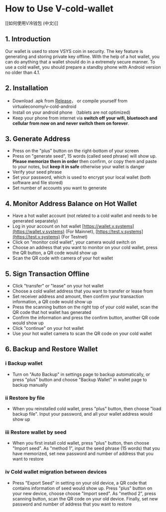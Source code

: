 # How to Use V-cold-wallet
[[如何使用V冷钱包 (中文)]]
## 1. Introduction
Our wallet is used to store VSYS coin in security. The key feature is generating and storing private key offline. With the help of a hot wallet, you can do anything that a wallet should do in a extremely secure manner. To use a cold wallet, you should prepare a standby phone with Android version no older than 4.1.

## 2. Installation
* Download .apk from 
[Release](https://github.com/virtualeconomy/v-cold-android/releases)，
or compile yourself from virtualeconomy/v-cold-android 
* Install on your android phone （tablets are not optimized)
* Keep your phone from internet via **switch off your wifi, bluetooch and cellular from now on and never switch them on forever**.

## 3. Generate Address
* Press on the "plus" button on the right-bottom of your screen
* Press on "generate seed", 15 words (called seed phrase) will show up. **Please memorize them in order** then confirm, or copy them and paste to your notes, but **keep it in safe** otherwise your wallet is danger
* Verify your seed phrase
* Set your password, which is used to encrypt your local wallet (both software and file stored)
* Set number of accounts you want to generate 

## 4. Monitor Address Balance on Hot Wallet
* Have a hot wallet account (not related to a cold wallet and needs to be generated separately)
* Log in your account on hot wallet 
[https://wallet.v.systems](https://wallet.v.systems) (For Mainnet),
[https://test.v.systems](https://test.v.systems) (For Testnet)
* Click on "monitor cold wallet", your camera would switch on 
* Choose an address that you want to monitor on your cold wallet, press the QR button, a QR code would show up
* Scan the QR code with camera of your hot wallet 

## 5. Sign Transaction Offline
* Click "transfer" or "lease" on your hot wallet
* Choose a cold wallet address that you want to transfer or lease from
* Set receiver address and amount, then confirm your transaction information, a QR code would show up
* Press the scanning button on the right top of your cold wallet, scan the QR code that hot wallet has generated
* Confirm the information and press the confirm button, another QR code would show up
* Click "continue" on your hot wallet
* Use your hot wallet camera to scan the QR code on your cold wallet

## 6. Backup and Restore Wallet
### i Backup wallet
* Turn on "Auto Backup" in settings page to backup automatically, or press "plus" button and choose "Backup Wallet" in wallet page to backup manually
### ii Restore by file
* When you reinstalled cold wallet, press "plus" button, then choose "load backup file". Input your password, and all your wallet address would show up
### iii Restore wallet by seed 
* When you first install cold wallet, press "plus" button, then choose "Import seed". As "method 1", input the seed phrase (15 words) that you have memorized, set new password and number of address that you want to restore
### iv Cold wallet migration between devices
* Press "Export Seed" in setting on your old device, a QR code that contains information of seed would show up. Press "plus" button on your new device, choose choose "Import seed". As "method 2", press scanning button, scan the QR code on your old device. Finally, set new password and number of address that you want to restore